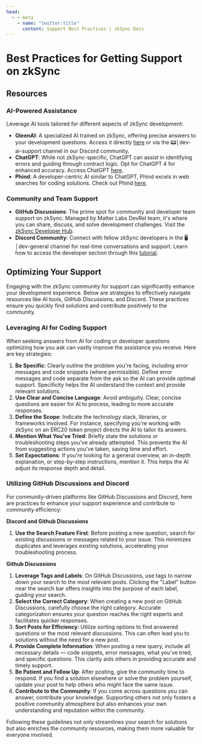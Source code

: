 ```yaml
---
head:
  - - meta
    - name: "twitter:title"
      content: Support Best Practices | zkSync Docs
---
```


# Best Practices for Getting Support on zkSync

## Resources

### AI-Powered Assistance
Leverage AI tools tailored for different aspects of zkSync development:

- **GleenAI**: A specialized AI trained on zkSync, offering precise answers to your development questions. Access it directly [here](https://gleen.ai/playground/zksync) or via the 📟│dev-ai-support channel in our Discord community.
- **ChatGPT**: While not zkSync-specific, ChatGPT can assist in identifying errors and guiding through contract logic. Opt for ChatGPT 4 for enhanced accuracy. Access ChatGPT [here](https://chat.openai.com/).
- **Phind**: A developer-centric AI similar to ChatGPT, Phind excels in web searches for coding solutions. Check out Phind [here](https://www.phind.com/).

### Community and Team Support

- **GitHub Discussions**: The prime spot for community and developer team support on zkSync. Managed by Matter Labs DevRel team, it's where you can share, discuss, and solve development challenges. Visit the [zkSync Developer Hub](https://github.com/zkSync-Community-Hub/zkync-developers/discussions).
- **Discord Community**: Connect with fellow zkSync developers in the 🖥│dev-general channel for real-time conversations and support. Learn how to access the developer section through this [tutorial](https://scribehow.com/shared/Discord_Developer_Role_Tutorial__swfuu3GeTP6ErGZoSksw7Q).

## Optimizing Your Support

Engaging with the zkSync community for support can significantly enhance your development experience. Below are strategies to effectively navigate resources like AI tools, GitHub Discussions, and Discord. These practices ensure you quickly find solutions and contribute positively to the community.

### Leveraging AI for Coding Support

When seeking answers from AI for coding or developer questions optimizing how you ask can vastly improve the assistance you receive. Here are key strategies:

1. **Be Specific**: Clearly outline the problem you're facing, including error messages and code snippets (where permissible). Define error messages and code separate from the ask so the AI can provide optimal support. Specificity helps the AI understand the context and provide relevant solutions.
2. **Use Clear and Concise Language**: Avoid ambiguity. Clear, concise questions are easier for AI to process, leading to more accurate responses.
3. **Define the Scope**: Indicate the technology stack, libraries, or frameworks involved. For instance, specifying you're working with zkSync on an ERC20 token project directs the AI to tailor its answers.
4. **Mention What You've Tried**: Briefly state the solutions or troubleshooting steps you've already attempted. This prevents the AI from suggesting actions you've taken, saving time and effort.
5. **Set Expectations**: If you're looking for a general overview, an in-depth explanation, or step-by-step instructions, mention it. This helps the AI adjust its response depth and detail.

### Utilizing GitHub Discussions and Discord

For community-driven platforms like GitHub Discussions and Discord, here are practices to enhance your support experience and contribute to community efficiency:

**Discord and Github Discussions** 

1. **Use the Search Feature First**: Before posting a new question, search for existing discussions or messages related to your issue. This minimizes duplicates and leverages existing solutions, accelerating your troubleshooting process.

**Github Discussions**

1. **Leverage Tags and Labels**: On GitHub Discussions, use tags to narrow down your search to the most relevant posts. Clicking the "Label" button near the search bar offers insights into the purpose of each label, guiding your search.
2. **Select the Correct Category**: When creating a new post on GitHub Discussions, carefully choose the right category. Accurate categorization ensures your question reaches the right experts and facilitates quicker responses.
3. **Sort Posts for Efficiency**: Utilize sorting options to find answered questions or the most relevant discussions. This can often lead you to solutions without the need for a new post.
4. **Provide Complete Information**: When posting a new query, include all necessary details — code snippets, error messages, what you've tried, and specific questions. This clarity aids others in providing accurate and timely support.
5. **Be Patient and Follow Up**: After posting, give the community time to respond. If you find a solution elsewhere or solve the problem yourself, update your post to help others who might face the same issue.
6. **Contribute to the Community**: If you come across questions you can answer, contribute your knowledge. Supporting others not only fosters a positive community atmosphere but also enhances your own understanding and reputation within the community.

Following these guidelines not only streamlines your search for solutions but also enriches the community resources, making them more valuable for everyone involved.
